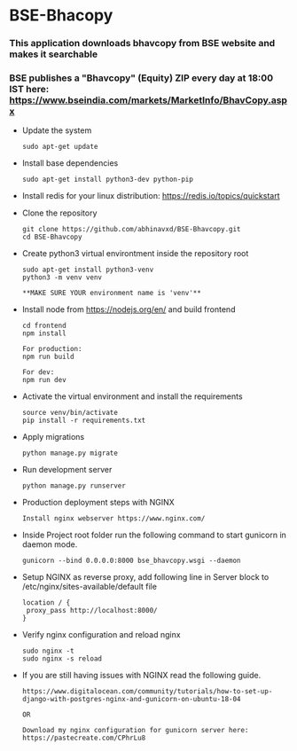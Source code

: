 # BSE-Bhacopy 
### This application downloads bhavcopy from BSE website and makes it searchable 
### BSE publishes a "Bhavcopy" (Equity) ZIP every day at 18:00 IST here: https://www.bseindia.com/markets/MarketInfo/BhavCopy.aspx

* Update the system     

      sudo apt-get update
      
* Install base dependencies

      sudo apt-get install python3-dev python-pip
      
* Install redis for your linux distribution: https://redis.io/topics/quickstart

* Clone the repository    

      git clone https://github.com/abhinavxd/BSE-Bhavcopy.git
      cd BSE-Bhavcopy

* Create python3 virtual environtment inside the repository root
      
      sudo apt-get install python3-venv
      python3 -m venv venv
      
      **MAKE SURE YOUR environment name is 'venv'**   
    
* Install node from https://nodejs.org/en/ and build frontend 

      cd frontend
      npm install
      
      For production:
      npm run build
      
      For dev:
      npm run dev
      
* Activate the virtual environment and install the requirements
     
      source venv/bin/activate
      pip install -r requirements.txt
      
* Apply migrations
      
      python manage.py migrate

 * Run development server
 
       python manage.py runserver

 * Production deployment steps with NGINX
      
       Install nginx webserver https://www.nginx.com/
       
 * Inside Project root folder run the following command to start gunicorn in daemon mode.       
       
       gunicorn --bind 0.0.0.0:8000 bse_bhavcopy.wsgi --daemon
       
 * Setup NGINX as reverse proxy, add following line in Server block to /etc/nginx/sites-available/default file
      
       location / {
		proxy_pass http://localhost:8000/ 
       }
       
 * Verify nginx configuration and reload nginx

       sudo nginx -t
       sudo nginx -s reload
 
 * If you are still having issues with NGINX read the following guide.
      
       https://www.digitalocean.com/community/tutorials/how-to-set-up-django-with-postgres-nginx-and-gunicorn-on-ubuntu-18-04

       OR 
       
       Download my nginx configuration for gunicorn server here: https://pastecreate.com/CPhrLu8
            
       
       
 
